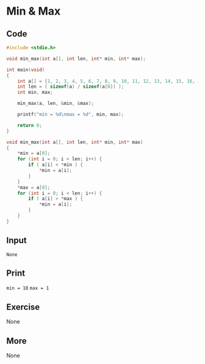 # Min & Max

## Code

```C
#include <stdio.h>

void min_max(int a[], int len, int* min, int* max);

int main(void)
{
    int a[] = {1, 2, 3, 4, 5, 6, 7, 8, 9, 10, 11, 12, 13, 14, 15, 16, 17, 18,};
    int len = ( sizeof(a) / sizeof(a[0]) );
    int min, max;

    min_max(a, len, &min, &max);

    printf("min = %d\nmax = %d", min, max);

    return 0;
}

void min_max(int a[], int len, int* min, int* max)
{
    *min = a[0];
    for (int i = 0; i < len; i++) {
        if ( a[i] < *min ) {
            *min = a[i];
        }
    }
    *max = a[0];
    for (int i = 0; i < len; i++) {
        if ( a[i] > *max ) {
            *min = a[i];
        }
    }
}
```

## Input

`None`

## Print

`min = 18`
`max = 1`

## Exercise

None

## More

None

